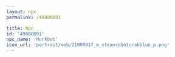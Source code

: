 ```yaml
---
layout: npc
permalink: /49000001

title: Npc
id: '49000001'
npc_name: 'Hurkbot'
icon_url: 'portrait/mob/21000817_m_steamrobotcrabblue_p.png'
---
```

